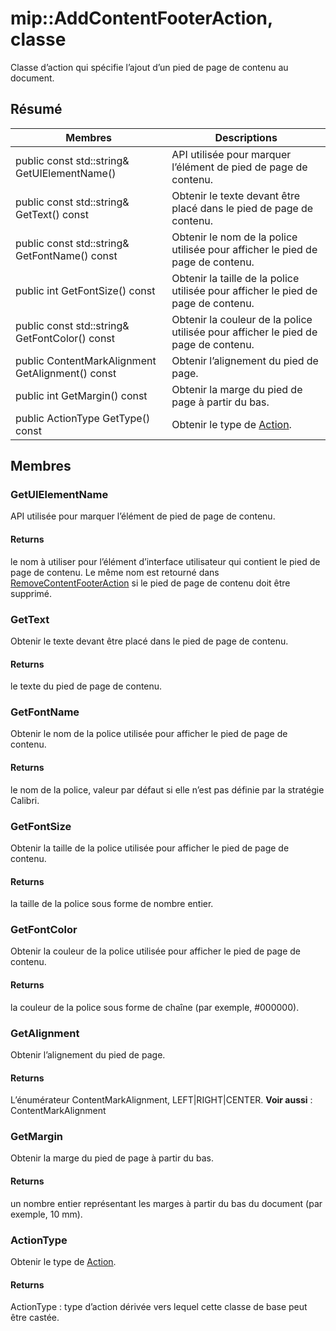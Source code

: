 # <a name="class-mipaddcontentfooteraction"></a>mip::AddContentFooterAction, classe 
Classe d’action qui spécifie l’ajout d’un pied de page de contenu au document.
  
## <a name="summary"></a>Résumé
 Membres                        | Descriptions                                
--------------------------------|---------------------------------------------
public const std::string& GetUIElementName()  |  API utilisée pour marquer l’élément de pied de page de contenu.
public const std::string& GetText() const  |  Obtenir le texte devant être placé dans le pied de page de contenu.
public const std::string& GetFontName() const  |  Obtenir le nom de la police utilisée pour afficher le pied de page de contenu.
public int GetFontSize() const  |  Obtenir la taille de la police utilisée pour afficher le pied de page de contenu.
public const std::string& GetFontColor() const  |  Obtenir la couleur de la police utilisée pour afficher le pied de page de contenu.
public ContentMarkAlignment GetAlignment() const  |  Obtenir l’alignement du pied de page.
public int GetMargin() const  |  Obtenir la marge du pied de page à partir du bas.
public ActionType GetType() const  |  Obtenir le type de [Action](#classmip_1_1_action).
  
## <a name="members"></a>Membres
  
### <a name="getuielementname"></a>GetUIElementName
API utilisée pour marquer l’élément de pied de page de contenu.
  
#### <a name="returns"></a>Returns
le nom à utiliser pour l’élément d’interface utilisateur qui contient le pied de page de contenu. Le même nom est retourné dans [RemoveContentFooterAction](#classmip_1_1_remove_content_footer_action) si le pied de page de contenu doit être supprimé.
  
### <a name="gettext"></a>GetText
Obtenir le texte devant être placé dans le pied de page de contenu.
  
#### <a name="returns"></a>Returns
le texte du pied de page de contenu.
  
### <a name="getfontname"></a>GetFontName
Obtenir le nom de la police utilisée pour afficher le pied de page de contenu.
  
#### <a name="returns"></a>Returns
le nom de la police, valeur par défaut si elle n’est pas définie par la stratégie Calibri.
  
### <a name="getfontsize"></a>GetFontSize
Obtenir la taille de la police utilisée pour afficher le pied de page de contenu.
  
#### <a name="returns"></a>Returns
la taille de la police sous forme de nombre entier.
  
### <a name="getfontcolor"></a>GetFontColor
Obtenir la couleur de la police utilisée pour afficher le pied de page de contenu.
  
#### <a name="returns"></a>Returns
la couleur de la police sous forme de chaîne (par exemple, #000000).
  
### <a name="getalignment"></a>GetAlignment
Obtenir l’alignement du pied de page.
  
#### <a name="returns"></a>Returns
L’énumérateur ContentMarkAlignment, LEFT|RIGHT|CENTER. 
**Voir aussi** : ContentMarkAlignment
  
### <a name="getmargin"></a>GetMargin
Obtenir la marge du pied de page à partir du bas.
  
#### <a name="returns"></a>Returns
un nombre entier représentant les marges à partir du bas du document (par exemple, 10 mm).
  
### <a name="actiontype"></a>ActionType
Obtenir le type de [Action](#classmip_1_1_action).
  
#### <a name="returns"></a>Returns
ActionType : type d’action dérivée vers lequel cette classe de base peut être castée.